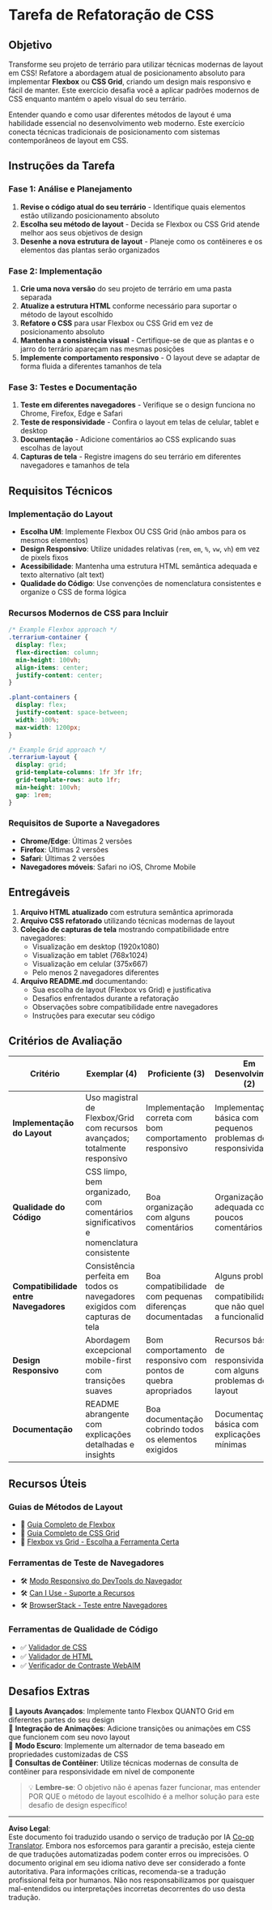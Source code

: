 <!--
CO_OP_TRANSLATOR_METADATA:
{
  "original_hash": "bee6762d4092a13fc7c338814963f980",
  "translation_date": "2025-10-22T23:08:26+00:00",
  "source_file": "3-terrarium/2-intro-to-css/assignment.md",
  "language_code": "br"
}
-->
# Tarefa de Refatoração de CSS

## Objetivo

Transforme seu projeto de terrário para utilizar técnicas modernas de layout em CSS! Refatore a abordagem atual de posicionamento absoluto para implementar **Flexbox** ou **CSS Grid**, criando um design mais responsivo e fácil de manter. Este exercício desafia você a aplicar padrões modernos de CSS enquanto mantém o apelo visual do seu terrário.

Entender quando e como usar diferentes métodos de layout é uma habilidade essencial no desenvolvimento web moderno. Este exercício conecta técnicas tradicionais de posicionamento com sistemas contemporâneos de layout em CSS.

## Instruções da Tarefa

### Fase 1: Análise e Planejamento
1. **Revise o código atual do seu terrário** - Identifique quais elementos estão utilizando posicionamento absoluto
2. **Escolha seu método de layout** - Decida se Flexbox ou CSS Grid atende melhor aos seus objetivos de design
3. **Desenhe a nova estrutura de layout** - Planeje como os contêineres e os elementos das plantas serão organizados

### Fase 2: Implementação
1. **Crie uma nova versão** do seu projeto de terrário em uma pasta separada
2. **Atualize a estrutura HTML** conforme necessário para suportar o método de layout escolhido
3. **Refatore o CSS** para usar Flexbox ou CSS Grid em vez de posicionamento absoluto
4. **Mantenha a consistência visual** - Certifique-se de que as plantas e o jarro do terrário apareçam nas mesmas posições
5. **Implemente comportamento responsivo** - O layout deve se adaptar de forma fluida a diferentes tamanhos de tela

### Fase 3: Testes e Documentação
1. **Teste em diferentes navegadores** - Verifique se o design funciona no Chrome, Firefox, Edge e Safari
2. **Teste de responsividade** - Confira o layout em telas de celular, tablet e desktop
3. **Documentação** - Adicione comentários ao CSS explicando suas escolhas de layout
4. **Capturas de tela** - Registre imagens do seu terrário em diferentes navegadores e tamanhos de tela

## Requisitos Técnicos

### Implementação do Layout
- **Escolha UM**: Implemente Flexbox OU CSS Grid (não ambos para os mesmos elementos)
- **Design Responsivo**: Utilize unidades relativas (`rem`, `em`, `%`, `vw`, `vh`) em vez de pixels fixos
- **Acessibilidade**: Mantenha uma estrutura HTML semântica adequada e texto alternativo (alt text)
- **Qualidade do Código**: Use convenções de nomenclatura consistentes e organize o CSS de forma lógica

### Recursos Modernos de CSS para Incluir
```css
/* Example Flexbox approach */
.terrarium-container {
  display: flex;
  flex-direction: column;
  min-height: 100vh;
  align-items: center;
  justify-content: center;
}

.plant-containers {
  display: flex;
  justify-content: space-between;
  width: 100%;
  max-width: 1200px;
}

/* Example Grid approach */
.terrarium-layout {
  display: grid;
  grid-template-columns: 1fr 3fr 1fr;
  grid-template-rows: auto 1fr;
  min-height: 100vh;
  gap: 1rem;
}
```

### Requisitos de Suporte a Navegadores
- **Chrome/Edge**: Últimas 2 versões
- **Firefox**: Últimas 2 versões  
- **Safari**: Últimas 2 versões
- **Navegadores móveis**: Safari no iOS, Chrome Mobile

## Entregáveis

1. **Arquivo HTML atualizado** com estrutura semântica aprimorada
2. **Arquivo CSS refatorado** utilizando técnicas modernas de layout
3. **Coleção de capturas de tela** mostrando compatibilidade entre navegadores:
   - Visualização em desktop (1920x1080)
   - Visualização em tablet (768x1024) 
   - Visualização em celular (375x667)
   - Pelo menos 2 navegadores diferentes
4. **Arquivo README.md** documentando:
   - Sua escolha de layout (Flexbox vs Grid) e justificativa
   - Desafios enfrentados durante a refatoração
   - Observações sobre compatibilidade entre navegadores
   - Instruções para executar seu código

## Critérios de Avaliação

| Critério | Exemplar (4) | Proficiente (3) | Em Desenvolvimento (2) | Iniciante (1) |
|----------|--------------|-----------------|--------------------------|---------------|
| **Implementação do Layout** | Uso magistral de Flexbox/Grid com recursos avançados; totalmente responsivo | Implementação correta com bom comportamento responsivo | Implementação básica com pequenos problemas de responsividade | Implementação incompleta ou incorreta |
| **Qualidade do Código** | CSS limpo, bem organizado, com comentários significativos e nomenclatura consistente | Boa organização com alguns comentários | Organização adequada com poucos comentários | Organização ruim; difícil de entender |
| **Compatibilidade entre Navegadores** | Consistência perfeita em todos os navegadores exigidos com capturas de tela | Boa compatibilidade com pequenas diferenças documentadas | Alguns problemas de compatibilidade que não quebram a funcionalidade | Problemas graves de compatibilidade ou testes ausentes |
| **Design Responsivo** | Abordagem excepcional mobile-first com transições suaves | Bom comportamento responsivo com pontos de quebra apropriados | Recursos básicos de responsividade com alguns problemas de layout | Comportamento responsivo limitado ou quebrado |
| **Documentação** | README abrangente com explicações detalhadas e insights | Boa documentação cobrindo todos os elementos exigidos | Documentação básica com explicações mínimas | Documentação incompleta ou ausente |

## Recursos Úteis

### Guias de Métodos de Layout
- 📖 [Guia Completo de Flexbox](https://css-tricks.com/snippets/css/a-guide-to-flexbox/)
- 📖 [Guia Completo de CSS Grid](https://css-tricks.com/snippets/css/complete-guide-grid/)
- 📖 [Flexbox vs Grid - Escolha a Ferramenta Certa](https://blog.webdevsimplified.com/2022-11/flexbox-vs-grid/)

### Ferramentas de Teste de Navegadores
- 🛠️ [Modo Responsivo do DevTools do Navegador](https://developer.chrome.com/docs/devtools/device-mode/)
- 🛠️ [Can I Use - Suporte a Recursos](https://caniuse.com/)
- 🛠️ [BrowserStack - Teste entre Navegadores](https://www.browserstack.com/)

### Ferramentas de Qualidade de Código
- ✅ [Validador de CSS](https://jigsaw.w3.org/css-validator/)
- ✅ [Validador de HTML](https://validator.w3.org/)
- ✅ [Verificador de Contraste WebAIM](https://webaim.org/resources/contrastchecker/)

## Desafios Extras

🌟 **Layouts Avançados**: Implemente tanto Flexbox QUANTO Grid em diferentes partes do seu design  
🌟 **Integração de Animações**: Adicione transições ou animações em CSS que funcionem com seu novo layout  
🌟 **Modo Escuro**: Implemente um alternador de tema baseado em propriedades customizadas de CSS  
🌟 **Consultas de Contêiner**: Utilize técnicas modernas de consulta de contêiner para responsividade em nível de componente  

> 💡 **Lembre-se**: O objetivo não é apenas fazer funcionar, mas entender POR QUE o método de layout escolhido é a melhor solução para este desafio de design específico!

---

**Aviso Legal**:  
Este documento foi traduzido usando o serviço de tradução por IA [Co-op Translator](https://github.com/Azure/co-op-translator). Embora nos esforcemos para garantir a precisão, esteja ciente de que traduções automatizadas podem conter erros ou imprecisões. O documento original em seu idioma nativo deve ser considerado a fonte autoritativa. Para informações críticas, recomenda-se a tradução profissional feita por humanos. Não nos responsabilizamos por quaisquer mal-entendidos ou interpretações incorretas decorrentes do uso desta tradução.